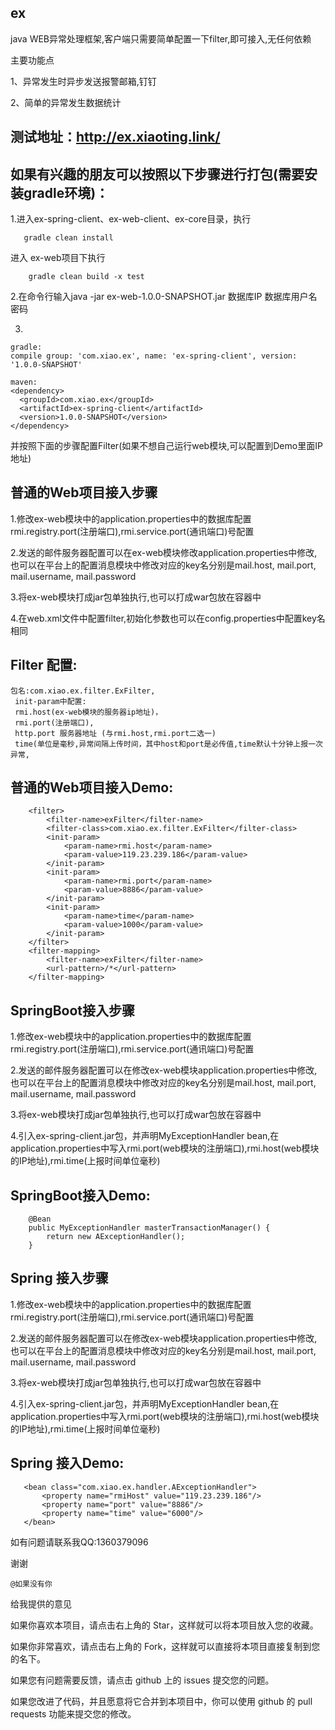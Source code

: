 ## ex
java WEB异常处理框架,客户端只需要简单配置一下filter,即可接入,无任何依赖

主要功能点

1、异常发生时异步发送报警邮箱,钉钉

2、简单的异常发生数据统计


## 测试地址：http://ex.xiaoting.link/

## 如果有兴趣的朋友可以按照以下步骤进行打包(需要安装gradle环境)：

1.进入ex-spring-client、ex-web-client、ex-core目录，执行
```
   gradle clean install
```
  进入 ex-web项目下执行
```
    gradle clean build -x test
```

2.在命令行输入java -jar ex-web-1.0.0-SNAPSHOT.jar 数据库IP 数据库用户名 密码  


3.
```
gradle:  
compile group: 'com.xiao.ex', name: 'ex-spring-client', version: '1.0.0-SNAPSHOT'

maven:
<dependency>
  <groupId>com.xiao.ex</groupId>
  <artifactId>ex-spring-client</artifactId>
  <version>1.0.0-SNAPSHOT</version>
</dependency>
```


并按照下面的步骤配置Filter(如果不想自己运行web模块,可以配置到Demo里面IP地址)





## 普通的Web项目接入步骤

1.修改ex-web模块中的application.properties中的数据库配置 rmi.registry.port(注册端口),rmi.service.port(通讯端口)号配置

2.发送的邮件服务器配置可以在ex-web模块修改application.properties中修改,也可以在平台上的配置消息模块中修改对应的key名分别是mail.host, mail.port, mail.username, mail.password

3.将ex-web模块打成jar包单独执行,也可以打成war包放在容器中

4.在web.xml文件中配置filter,初始化参数也可以在config.properties中配置key名相同



## Filter 配置:

    包名:com.xiao.ex.filter.ExFilter,
     init-param中配置:
     rmi.host(ex-web模块的服务器ip地址)，
     rmi.port(注册端口),
     http.port 服务器地址 (与rmi.host,rmi.port二选一)
     time(单位是毫秒,异常间隔上传时间，其中host和port是必传值,time默认十分钟上报一次异常,

## 普通的Web项目接入Demo:

```
    <filter>
        <filter-name>exFilter</filter-name>
        <filter-class>com.xiao.ex.filter.ExFilter</filter-class>
        <init-param>
            <param-name>rmi.host</param-name>
            <param-value>119.23.239.186</param-value>
        </init-param>
        <init-param>
            <param-name>rmi.port</param-name>
            <param-value>8886</param-value>
        </init-param>
        <init-param>
            <param-name>time</param-name>
            <param-value>1000</param-value>
        </init-param>
    </filter>
    <filter-mapping>
        <filter-name>exFilter</filter-name>
        <url-pattern>/*</url-pattern>
    </filter-mapping>

```
## SpringBoot接入步骤

1.修改ex-web模块中的application.properties中的数据库配置 rmi.registry.port(注册端口),rmi.service.port(通讯端口)号配置

2.发送的邮件服务器配置可以在修改ex-web模块application.properties中修改,也可以在平台上的配置消息模块中修改对应的key名分别是mail.host, mail.port, mail.username, mail.password

3.将ex-web模块打成jar包单独执行,也可以打成war包放在容器中

4.引入ex-spring-client.jar包，并声明MyExceptionHandler bean,在application.properties中写入rmi.port(web模块的注册端口),rmi.host(web模块的IP地址),rmi.time(上报时间单位毫秒)



## SpringBoot接入Demo:
```
    @Bean
    public MyExceptionHandler masterTransactionManager() {
        return new AExceptionHandler();
    }

```


## Spring 接入步骤

1.修改ex-web模块中的application.properties中的数据库配置 rmi.registry.port(注册端口),rmi.service.port(通讯端口)号配置

2.发送的邮件服务器配置可以在修改ex-web模块application.properties中修改,也可以在平台上的配置消息模块中修改对应的key名分别是mail.host, mail.port, mail.username, mail.password

3.将ex-web模块打成jar包单独执行,也可以打成war包放在容器中

4.引入ex-spring-client.jar包，并声明MyExceptionHandler bean,在application.properties中写入rmi.port(web模块的注册端口),rmi.host(web模块的IP地址),rmi.time(上报时间单位毫秒)



## Spring  接入Demo:
```
   <bean class="com.xiao.ex.handler.AExceptionHandler">
       <property name="rmiHost" value="119.23.239.186"/>
       <property name="port" value="8886"/>
       <property name="time" value="6000"/>
   </bean>
```

如有问题请联系我QQ:1360379096

谢谢
```
@如果没有你
```
给我提供的意见

如果你喜欢本项目，请点击右上角的 Star，这样就可以将本项目放入您的收藏。

如果你非常喜欢，请点击右上角的 Fork，这样就可以直接将本项目直接复制到您的名下。

如果您有问题需要反馈，请点击 github 上的 issues 提交您的问题。

如果您改进了代码，并且愿意将它合并到本项目中，你可以使用 github 的 pull requests 功能来提交您的修改。
